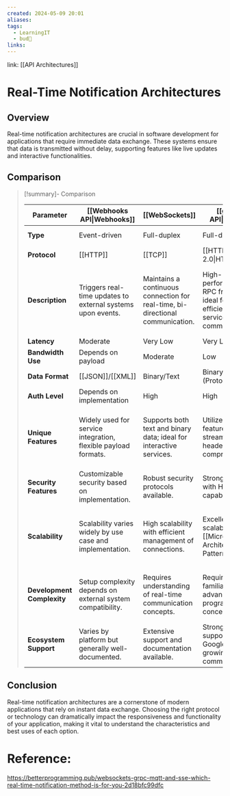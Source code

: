 ```yaml
---
created: 2024-05-09 20:01
aliases: 
tags:
  - LearningIT
  - bud🌿
links:
---
```


link: [[API Architectures]]

# Real-Time Notification Architectures

## Overview

Real-time notification architectures are crucial in software development for applications that require immediate data exchange. These systems ensure that data is transmitted without delay, supporting features like live updates and interactive functionalities.

## Comparison

> [!summary]- Comparison
> 
> | Parameter                  | [[Webhooks API\|Webhooks]]                                     | [[WebSockets]]                                                                 | [[gRPC API\|gRPC]]                                                              | SSE                                                                           | [[MQTT]]                                                                                  |
> | -------------------------- | -------------------------------------------------------------- | ------------------------------------------------------------------------------ | ------------------------------------------------------------------------------- | ----------------------------------------------------------------------------- | ------------------------------------------------------------------------------------- |
> | **Type**                   | Event-driven                                                   | Full-duplex                                                                    | Full-duplex                                                                     | Half-duplex                                                                   | Publish-Subscribe                                                                     |
> | **Protocol**               | [[HTTP]]                                                       | [[TCP]]                                                                        | [[HTTP 2.0\|HTTP/2.0]]                                                          | [[HTTP]]                                                                      | [[TCP]]                                                                               |
> | **Description**            | Triggers real-time updates to external systems upon events.    | Maintains a continuous connection for real-time, bi-directional communication. | High-performance RPC framework ideal for efficient inter-service communication. | Server pushes updates to clients, primarily used for one-way data flow.       | Lightweight messaging protocol designed for low-bandwidth, high-latency environments. |
> | **Latency**                | Moderate                                                       | Very Low                                                                       | Very Low                                                                        | Low                                                                           | Moderate                                                                              |
> | **Bandwidth Use**          | Depends on payload                                             | Moderate                                                                       | Low                                                                             | Low                                                                           | Very Low                                                                              |
> | **Data Format**            | [[JSON]]/[[XML]]                                                       | Binary/Text                                                                    | Binary (ProtoBuf)                                                               | Text                                                                          | Binary                                                                                |
> | **Auth Level**             | Depends on implementation                                      | High                                                                           | High                                                                            | Moderate                                                                      | High                                                                                  |
> | **Unique Features**        | Widely used for service integration, flexible payload formats. | Supports both text and binary data; ideal for interactive services.            | Utilizes HTTP/2 features like streaming and header compression.                 | Simple implementation, uses standard HTTP; mainly for unidirectional updates. | Excellent for IoT with intermittent connectivity and network constraints.             |
> | **Security Features**      | Customizable security based on implementation.                 | Robust security protocols available.                                           | Strong security with HTTP/2 capabilities.                                       | Basic HTTP security features.                                                 | Advanced security with low overhead.                                                  |
> | **Scalability**            | Scalability varies widely by use case and implementation.      | High scalability with efficient management of connections.                     | Excellent scalability in [[Microservices Architecture Pattern|microservices]] environments.                            | Good for simple scalable updates without heavy data exchange.                 | Highly scalable, especially in distributed environments.                              |
> | **Development Complexity** | Setup complexity depends on external system compatibility.     | Requires understanding of real-time communication concepts.                    | Requires familiarity with advanced programming concepts.                        | Easier to implement with fewer moving parts.                                  | Requires knowledge of IoT protocols and connectivity challenges.                      |
> | **Ecosystem Support**      | Varies by platform but generally well-documented.              | Extensive support and documentation available.                                 | Strongly supported by Google and a growing community.                           | Good support and widely understood.                                           | Supported by a strong IoT development community.                                      |
> 

## Conclusion

Real-time notification architectures are a cornerstone of modern applications that rely on instant data exchange. Choosing the right protocol or technology can dramatically impact the responsiveness and functionality of your application, making it vital to understand the characteristics and best uses of each option.

# Reference:

https://betterprogramming.pub/websockets-grpc-mqtt-and-sse-which-real-time-notification-method-is-for-you-2d18bfc99dfc
